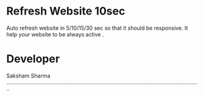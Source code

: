 # Refresh Website 10sec
Auto refresh website in 5/10/15/30 sec so that it should be responsive.
It help your website to be always active .

# Developer
Saksham Sharma<br>
..............................................................................................................................
